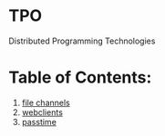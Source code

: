 # TPO
Distributed Programming Technologies

#  Table of Contents:

1. [file channels](z1)
2. [webclients](z2)
3. [passtime](z3)
